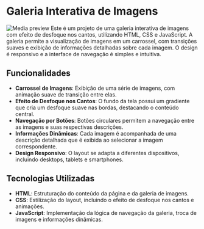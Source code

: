 # Galeria Interativa de Imagens
![Media preview](https://github.com/user-attachments/assets/009b2477-cf8c-4bf3-a6b3-06b95c56fb13)
Este é um projeto de uma galeria interativa de imagens com efeito de desfoque nos cantos, utilizando HTML, CSS e JavaScript. A galeria permite a visualização de imagens em um carrossel, com transições suaves e exibição de informações detalhadas sobre cada imagem. O design é responsivo e a interface de navegação é simples e intuitiva.

## Funcionalidades

- **Carrossel de Imagens**: Exibição de uma série de imagens, com animação suave de transição entre elas.
- **Efeito de Desfoque nos Cantos**: O fundo da tela possui um gradiente que cria um desfoque suave nas bordas, destacando o conteúdo central.
- **Navegação por Botões**: Botões circulares permitem a navegação entre as imagens e suas respectivas descrições.
- **Informações Dinâmicas**: Cada imagem é acompanhada de uma descrição detalhada que é exibida ao selecionar a imagem correspondente.
- **Design Responsivo**: O layout se adapta a diferentes dispositivos, incluindo desktops, tablets e smartphones.

## Tecnologias Utilizadas

- **HTML**: Estruturação do conteúdo da página e da galeria de imagens.
- **CSS**: Estilização do layout, incluindo o efeito de desfoque nos cantos e animações.
- **JavaScript**: Implementação da lógica de navegação da galeria, troca de imagens e informações dinâmicas.
